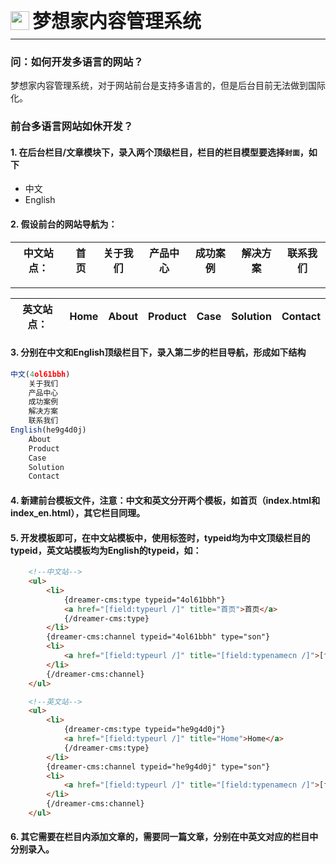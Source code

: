 <div style="display: flex;">
	<img src="https://oss.iteachyou.cc/logo.png" height="30" />
	<div style="margin-left: 5px; font-size: 30px; line-height: 30px; font-weight: bold;">梦想家内容管理系统</div>
</div>

----------
### 问：如何开发多语言的网站？
梦想家内容管理系统，对于网站前台是支持多语言的，但是后台目前无法做到国际化。

### 前台多语言网站如休开发？

#### 1. 在后台栏目/文章模块下，录入两个顶级栏目，栏目的栏目模型要选择`封面`，如下

* 中文
* English

#### 2. 假设前台的网站导航为：

| 中文站点： | 首页  | 关于我们 | 产品中心 | 成功案例| 解决方案 | 联系我们  |
|-------|-----|------|------|------|------|-------|

---

| 英文站点： | Home | About | Product | Case | Solution | Contact |
|------|------|------|------|------|------|------|

#### 3. 分别在中文和English顶级栏目下，录入第二步的栏目导航，形成如下结构

```javascript
中文(4ol61bbh)
    关于我们
    产品中心
    成功案例
    解决方案
    联系我们
English(he9g4d0j)
    About
    Product
    Case
    Solution
    Contact
```

#### 4. 新建前台模板文件，注意：中文和英文分开两个模板，如首页（index.html和index_en.html），其它栏目同理。

#### 5. 开发模板即可，在中文站模板中，使用标签时，typeid均为中文顶级栏目的typeid，英文站模板均为English的typeid，如：

```html
    <!--中文站-->
    <ul>
        <li>
            {dreamer-cms:type typeid="4ol61bbh"}
            <a href="[field:typeurl /]" title="首页">首页</a>
            {/dreamer-cms:type}
        </li>
        {dreamer-cms:channel typeid="4ol61bbh" type="son"}
        <li>
            <a href="[field:typeurl /]" title="[field:typenamecn /]">[field:typenamecn /]</a>
        </li>
        {/dreamer-cms:channel}
    </ul>

    <!--英文站-->
    <ul>
        <li>
            {dreamer-cms:type typeid="he9g4d0j"}
            <a href="[field:typeurl /]" title="Home">Home</a>
            {/dreamer-cms:type}
        </li>
        {dreamer-cms:channel typeid="he9g4d0j" type="son"}
        <li>
            <a href="[field:typeurl /]" title="[field:typenamecn /]">[field:typenamecn /]</a>
        </li>
        {/dreamer-cms:channel}
    </ul>
```

#### 6. 其它需要在栏目内添加文章的，需要同一篇文章，分别在中英文对应的栏目中分别录入。
